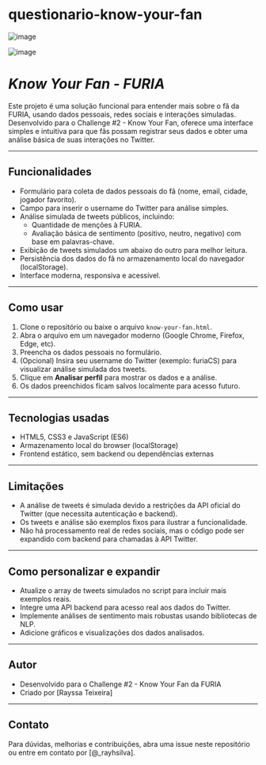 # questionario-know-your-fan

![image](https://github.com/user-attachments/assets/0a3dbea4-d51a-4987-ad35-affec4d80476)

![image](https://github.com/user-attachments/assets/541ec774-00f5-4912-a312-e2dbf9c29c8d)


# _Know Your Fan - FURIA_

Este projeto é uma solução funcional para entender mais sobre o fã da FURIA, usando dados pessoais, redes sociais e interações simuladas. Desenvolvido para o Challenge #2 - Know Your Fan, oferece uma interface simples e intuitiva para que fãs possam registrar seus dados e obter uma análise básica de suas interações no Twitter.

---

## Funcionalidades

- Formulário para coleta de dados pessoais do fã (nome, email, cidade, jogador favorito).
- Campo para inserir o username do Twitter para análise simples.
- Análise simulada de tweets públicos, incluindo:
  - Quantidade de menções à FURIA.
  - Avaliação básica de sentimento (positivo, neutro, negativo) com base em palavras-chave.
- Exibição de tweets simulados um abaixo do outro para melhor leitura.
- Persistência dos dados do fã no armazenamento local do navegador (localStorage).
- Interface moderna, responsiva e acessível.

---

## Como usar

1. Clone o repositório ou baixe o arquivo `know-your-fan.html`.
2. Abra o arquivo em um navegador moderno (Google Chrome, Firefox, Edge, etc).
3. Preencha os dados pessoais no formulário.
4. (Opcional) Insira seu username do Twitter (exemplo: furiaCS) para visualizar análise simulada dos tweets.
5. Clique em **Analisar perfil** para mostrar os dados e a análise.
6. Os dados preenchidos ficam salvos localmente para acesso futuro.

---

## Tecnologias usadas

- HTML5, CSS3 e JavaScript (ES6)
- Armazenamento local do browser (localStorage)
- Frontend estático, sem backend ou dependências externas

---

## Limitações

- A análise de tweets é simulada devido a restrições da API oficial do Twitter (que necessita autenticação e backend).
- Os tweets e análise são exemplos fixos para ilustrar a funcionalidade.
- Não há processamento real de redes sociais, mas o código pode ser expandido com backend para chamadas à API Twitter.

---

## Como personalizar e expandir

- Atualize o array de tweets simulados no script para incluir mais exemplos reais.
- Integre uma API backend para acesso real aos dados do Twitter.
- Implemente análises de sentimento mais robustas usando bibliotecas de NLP.
- Adicione gráficos e visualizações dos dados analisados.

---

## Autor

- Desenvolvido para o Challenge #2 - Know Your Fan da FURIA
- Criado por [Rayssa Teixeira]

---

## Contato

Para dúvidas, melhorias e contribuições, abra uma issue neste repositório ou entre em contato por [@_rayhsilva].

